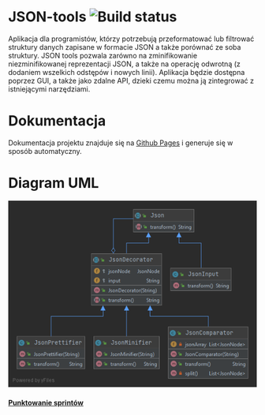 # JSON-tools ![Build status](https://travis-ci.com/tobiasz-p/JSON-tools.svg?token=fru1w3bfJcqkbZs2Y1Gq&branch=main)
Aplikacja dla programistów, którzy potrzebują przeformatować lub filtrować struktury danych zapisane w formacie JSON a także porównać ze soba struktury. JSON tools pozwala zarówno na zminifikowanie niezminifikowanej reprezentacji JSON, a także na operację odwrotną (z dodaniem wszelkich odstępów i nowych linii). Aplikacja będzie dostępna poprzez GUI, a także jako zdalne API, dzieki czemu można ją zintegrować z istniejącymi narzędziami.

# Dokumentacja  
Dokumentacja projektu znajduje się na [Github Pages](https://tobiasz-p.github.io/JSON-tools/) i generuje się w sposób automatyczny.

# Diagram UML
![text](uml.png)

#### [Punktowanie sprintów](https://docs.google.com/spreadsheets/d/e/2PACX-1vQndYCJCWd-LgB0E3TjUa2sMFUaV2M-3plaVgLB61xtYDLnorXlL9trQWuSvEYVByVTUqGMZVzwPiEJ/pubhtml#)
